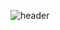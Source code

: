 ![header](https://capsule-render.vercel.app/api?type=slice&color=gradient&customColorList=0,2,4,5,30&height=300&section=header&text=capsule%20render&fontSize=90)
